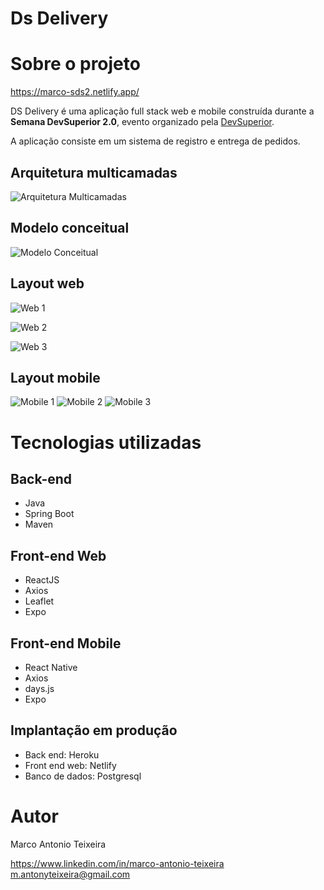 # Ds Delivery

# Sobre o projeto


https://marco-sds2.netlify.app/


DS Delivery é uma aplicação full stack web e mobile construída durante a  **Semana DevSuperior 2.0**, evento organizado pela [DevSuperior](https://devsuperior.com "Site da DevSuperior").

A aplicação consiste em um sistema de registro e entrega de pedidos.



## Arquitetura multicamadas
![Arquitetura Multicamadas](https://github.com/MarcoAntonioTeixeira/assets/blob/main/sd2/camadas.png)


## Modelo conceitual
![Modelo Conceitual](https://github.com/MarcoAntonioTeixeira/assets/blob/main/sd2/modelo-conceitual.png)



## Layout web
![Web 1](https://github.com/MarcoAntonioTeixeira/assets/blob/main/sd2/web1.png)

![Web 2](https://github.com/MarcoAntonioTeixeira/assets/blob/main/sd2/web2.png)

![Web 3](https://github.com/MarcoAntonioTeixeira/assets/blob/main/sd2/web3.png)

## Layout mobile
![Mobile 1](https://github.com/MarcoAntonioTeixeira/assets/blob/main/sd2/mobile1.png) ![Mobile 2](https://github.com/MarcoAntonioTeixeira/assets/blob/main/sd2/mobile2.png) 
![Mobile 3](https://github.com/MarcoAntonioTeixeira/assets/blob/main/sd2/mobile3.png)

# Tecnologias utilizadas
## Back-end
- Java
- Spring Boot
- Maven

## Front-end Web
- ReactJS
- Axios
- Leaflet
- Expo

## Front-end Mobile

- React Native
- Axios
- days.js
- Expo

## Implantação em produção
- Back end: Heroku
- Front end web: Netlify
- Banco de dados: Postgresql


# Autor

Marco Antonio Teixeira

https://www.linkedin.com/in/marco-antonio-teixeira
m.antonyteixeira@gmail.com
